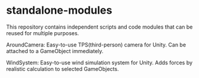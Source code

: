 # standalone-modules

This repository contains independent scripts and code modules that can be reused for multiple purposes.

AroundCamera: Easy-to-use TPS(third-person) camera for Unity. Can be attached to a GameObject immediately.

WindSystem: Easy-to-use wind simulation system for Unity. Adds forces by realistic calculation to selected GameObjects.
